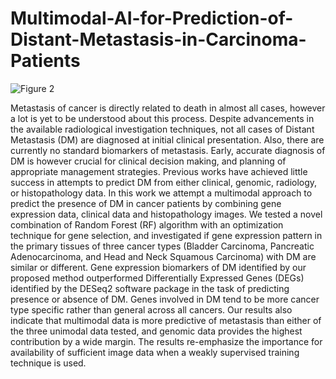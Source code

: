 # Multimodal-AI-for-Prediction-of-Distant-Metastasis-in-Carcinoma-Patients
![Figure 2](https://user-images.githubusercontent.com/129694279/229403898-c053aecd-39ef-4c19-a943-d27f81f7a702.jpg)


Metastasis of cancer is directly related to death in almost all cases, however a lot is yet to be understood about this process. Despite advancements in the available radiological investigation techniques, not all cases of Distant Metastasis (DM) are diagnosed at initial clinical presentation. Also, there are currently no standard biomarkers of metastasis. Early, accurate diagnosis of DM is however crucial for clinical decision making, and planning of appropriate management strategies. Previous works have achieved little success in attempts to predict DM from either clinical, genomic, radiology, or histopathology data. In this work we attempt a multimodal approach to predict the presence of DM in cancer patients by combining gene expression data, clinical data and histopathology images. We tested a novel combination of Random Forest (RF) algorithm with an optimization technique for gene selection, and investigated if gene expression pattern in the primary tissues of three cancer types (Bladder Carcinoma, Pancreatic Adenocarcinoma, and Head and Neck Squamous Carcinoma) with DM are similar or different. Gene expression biomarkers of DM identified by our proposed method outperformed Differentially Expressed Genes (DEGs) identified by the DESeq2 software package in the task of predicting presence or absence of DM. Genes involved in DM tend to be more cancer type specific rather than general across all cancers. Our results also indicate that multimodal data is more predictive of metastasis than either of the three unimodal data tested, and genomic data provides the highest contribution by a wide margin. The results re-emphasize the importance for availability of sufficient image data when a weakly supervised training technique is used. 

